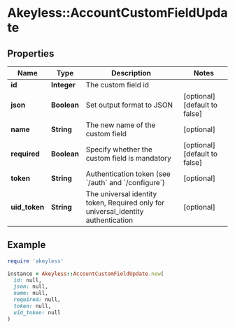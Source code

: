 # Akeyless::AccountCustomFieldUpdate

## Properties

| Name | Type | Description | Notes |
| ---- | ---- | ----------- | ----- |
| **id** | **Integer** | The custom field id |  |
| **json** | **Boolean** | Set output format to JSON | [optional][default to false] |
| **name** | **String** | The new name of the custom field | [optional] |
| **required** | **Boolean** | Specify whether the custom field is mandatory | [optional][default to false] |
| **token** | **String** | Authentication token (see &#x60;/auth&#x60; and &#x60;/configure&#x60;) | [optional] |
| **uid_token** | **String** | The universal identity token, Required only for universal_identity authentication | [optional] |

## Example

```ruby
require 'akeyless'

instance = Akeyless::AccountCustomFieldUpdate.new(
  id: null,
  json: null,
  name: null,
  required: null,
  token: null,
  uid_token: null
)
```

